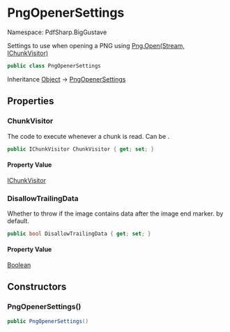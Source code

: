 # PngOpenerSettings

Namespace: PdfSharp.BigGustave

Settings to use when opening a PNG using [Png.Open(Stream, IChunkVisitor)](./pdfsharp.biggustave.png#openstream-ichunkvisitor)

```csharp
public class PngOpenerSettings
```

Inheritance [Object](https://docs.microsoft.com/en-us/dotnet/api/system.object) → [PngOpenerSettings](./pdfsharp.biggustave.pngopenersettings)

## Properties

### **ChunkVisitor**

The code to execute whenever a chunk is read. Can be .

```csharp
public IChunkVisitor ChunkVisitor { get; set; }
```

#### Property Value

[IChunkVisitor](./pdfsharp.biggustave.ichunkvisitor)<br>

### **DisallowTrailingData**

Whether to throw if the image contains data after the image end marker.
  by default.

```csharp
public bool DisallowTrailingData { get; set; }
```

#### Property Value

[Boolean](https://docs.microsoft.com/en-us/dotnet/api/system.boolean)<br>

## Constructors

### **PngOpenerSettings()**

```csharp
public PngOpenerSettings()
```
